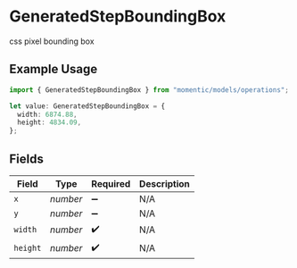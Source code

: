 # GeneratedStepBoundingBox

css pixel bounding box

## Example Usage

```typescript
import { GeneratedStepBoundingBox } from "momentic/models/operations";

let value: GeneratedStepBoundingBox = {
  width: 6874.88,
  height: 4834.09,
};
```

## Fields

| Field              | Type               | Required           | Description        |
| ------------------ | ------------------ | ------------------ | ------------------ |
| `x`                | *number*           | :heavy_minus_sign: | N/A                |
| `y`                | *number*           | :heavy_minus_sign: | N/A                |
| `width`            | *number*           | :heavy_check_mark: | N/A                |
| `height`           | *number*           | :heavy_check_mark: | N/A                |